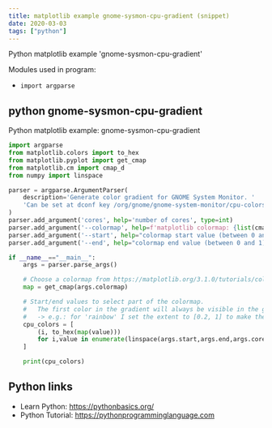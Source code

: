 ```yaml
---
title: matplotlib example gnome-sysmon-cpu-gradient (snippet)
date: 2020-03-03
tags: ["python"]
---
```

Python matplotlib example 'gnome-sysmon-cpu-gradient'


Modules used in program: 
* `import argparse`

## python gnome-sysmon-cpu-gradient

Python matplotlib example: gnome-sysmon-cpu-gradient

```python
import argparse
from matplotlib.colors import to_hex
from matplotlib.pyplot import get_cmap
from matplotlib.cm import cmap_d
from numpy import linspace

parser = argparse.ArgumentParser(
    description='Generate color gradient for GNOME System Monitor. '
    'Can be set at dconf key /org/gnome/gnome-system-monitor/cpu-colors'
)
parser.add_argument('cores', help='number of cores', type=int)
parser.add_argument('--colormap', help=f'matplotlib colormap: {list(cmap_d.keys())}', default='rainbow', type=str)
parser.add_argument('--start', help="colormap start value (between 0 and 1)", default=0.0, type=float)
parser.add_argument('--end', help="colormap end value (between 0 and 1)", default=1.0, type=float)

if __name__=="__main__":
    args = parser.parse_args()

    # Choose a colormap from https://matplotlib.org/3.1.0/tutorials/colors/colormaps.html
    map = get_cmap(args.colormap)

    # Start/end values to select part of the colormap.
    #   The first color in the gradient will always be visible in the graph
    #   -> e.g.: for 'rainbow' I set the extent to [0.2, 1] to make the first color blue instead of purple
    cpu_colors = [
        (i, to_hex(map(value)))
        for i,value in enumerate(linspace(args.start,args.end,args.cores))
    ]

    print(cpu_colors)


```

## Python links

- Learn Python: https://pythonbasics.org/
- Python Tutorial: https://pythonprogramminglanguage.com
